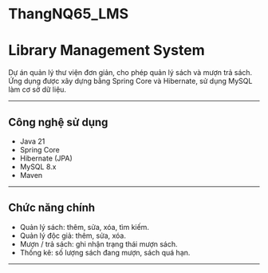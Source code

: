# ThangNQ65_LMS
# Library Management System

Dự án quản lý thư viện đơn giản, cho phép quản lý sách và mượn trả sách.  
Ứng dụng được xây dựng bằng Spring Core và Hibernate, sử dụng MySQL làm cơ sở dữ liệu.

---

## Công nghệ sử dụng
- Java 21
- Spring Core
- Hibernate (JPA)
- MySQL 8.x
- Maven

---

## Chức năng chính
- Quản lý sách: thêm, sửa, xóa, tìm kiếm.  
- Quản lý độc giả: thêm, sửa, xóa.  
- Mượn / trả sách: ghi nhận trạng thái mượn sách.  
- Thống kê: số lượng sách đang mượn, sách quá hạn.  

---
